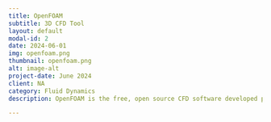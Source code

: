 ```yaml
---
title: OpenFOAM
subtitle: 3D CFD Tool
layout: default
modal-id: 2
date: 2024-06-01
img: openfoam.png
thumbnail: openfoam.png
alt: image-alt
project-date: June 2024
client: NA
category: Fluid Dynamics
description: OpenFOAM is the free, open source CFD software developed primarily by OpenCFD Ltd since 2004. It has a large user base across most areas of engineering and science, from both commercial and academic organisations. OpenFOAM has an extensive range of features to solve anything from complex fluid flows involving chemical reactions, turbulence and heat transfer, to acoustics, solid mechanics and electromagnetics. 

---
```

